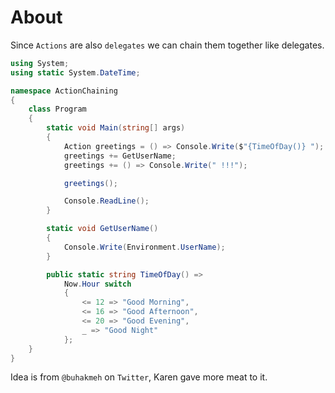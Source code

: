 ﻿# About

Since `Actions` are also `delegates` we can chain them together like delegates.

```csharp
using System;
using static System.DateTime;

namespace ActionChaining
{
    class Program
    {
        static void Main(string[] args)
        {
            Action greetings = () => Console.Write($"{TimeOfDay()} ");
            greetings += GetUserName;
            greetings += () => Console.Write(" !!!");

            greetings();

            Console.ReadLine();
        }

        static void GetUserName()
        {
            Console.Write(Environment.UserName);
        }

        public static string TimeOfDay() =>
            Now.Hour switch
            {
                <= 12 => "Good Morning",
                <= 16 => "Good Afternoon",
                <= 20 => "Good Evening",
                _ => "Good Night"
            };
    }
}

```

Idea is from `@buhakmeh` on `Twitter`, Karen gave more meat to it.